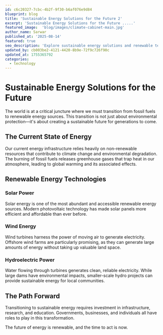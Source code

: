 ```yaml
---
id: c6c20327-7cbc-4b2f-9f30-b6af076e9d84
blueprint: blog
title: 'Sustainable Energy Solutions for the Future 2'
excerpt: 'Sustainable Energy Solutions for the Future .....'
featured_image:  'blog/images/climate-cabinet-main.jpg'
author_name: Sarwar
published_at: '2025-08-14'
featured: true
seo_description: 'Explore sustainable energy solutions and renewable technologies that are shaping the future of energy production.'
updated_by: cb003be2-4121-4420-8b9e-72f9c726f90c
updated_at: 1755365792
categories:
  - technology
---
```

# Sustainable Energy Solutions for the Future

The world is at a critical juncture where we must transition from fossil fuels to renewable energy sources. This transition is not just about environmental protection—it's about creating a sustainable future for generations to come.

## The Current State of Energy

Our current energy infrastructure relies heavily on non-renewable resources that contribute to climate change and environmental degradation. The burning of fossil fuels releases greenhouse gases that trap heat in our atmosphere, leading to global warming and its associated effects.

## Renewable Energy Technologies

### Solar Power
Solar energy is one of the most abundant and accessible renewable energy sources. Modern photovoltaic technology has made solar panels more efficient and affordable than ever before.

### Wind Energy
Wind turbines harness the power of moving air to generate electricity. Offshore wind farms are particularly promising, as they can generate large amounts of energy without taking up valuable land space.

### Hydroelectric Power
Water flowing through turbines generates clean, reliable electricity. While large dams have environmental impacts, smaller-scale hydro projects can provide sustainable energy for local communities.

## The Path Forward

Transitioning to sustainable energy requires investment in infrastructure, research, and education. Governments, businesses, and individuals all have roles to play in this transformation.

The future of energy is renewable, and the time to act is now.
